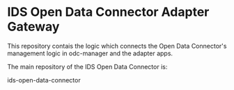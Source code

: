 # IDS Open Data Connector Adapter Gateway

This repository contais the logic which connects the Open Data Connector's management logic in odc-manager and the adapter apps.

The main repository of the IDS Open Data Connector is: 

ids-open-data-connector
